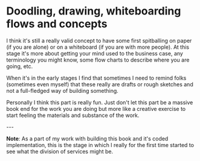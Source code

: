 # Doodling, drawing, whiteboarding flows and concepts

I think it's still a really valid concept to have some first spitballing on paper (if you are alone) or on a whiteboard (if you are with more people). At this stage it's more about getting your mind used to the business case, any terminology you might know, some flow charts to describe where you are going, etc.

When it's in the early stages I find that sometimes I need to remind folks (sometimes even myself) that these really are drafts or rough sketches and not a full-fledged way of building something.

Personally I think this part is really fun. Just don't let this part be a massive book end for the work you are doing but more like a creative exercise to start feeling the materials and substance of the work.

\---

**Note**: As a part of my work with building this book and it's coded implementation, this is the stage in which I really for the first time started to see what the division of services might be.
